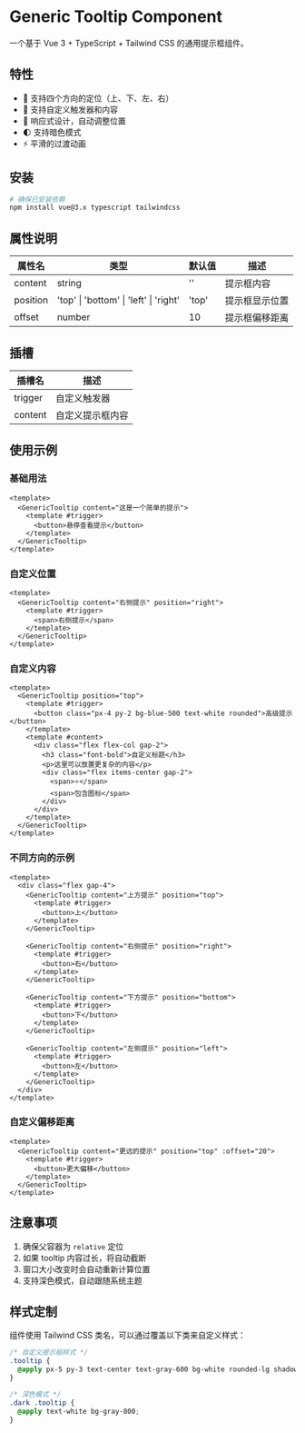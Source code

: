 # Generic Tooltip Component

一个基于 Vue 3 + TypeScript + Tailwind CSS 的通用提示框组件。

## 特性

- 🎯 支持四个方向的定位（上、下、左、右）
- 🎨 支持自定义触发器和内容
- 📱 响应式设计，自动调整位置
- 🌓 支持暗色模式
- ⚡️ 平滑的过渡动画

## 安装

```bash
# 确保已安装依赖
npm install vue@3.x typescript tailwindcss
```

## 属性说明

| 属性名   | 类型                                   | 默认值 | 描述           |
| -------- | -------------------------------------- | ------ | -------------- |
| content  | string                                 | ''     | 提示框内容     |
| position | 'top' \| 'bottom' \| 'left' \| 'right' | 'top'  | 提示框显示位置 |
| offset   | number                                 | 10     | 提示框偏移距离 |

## 插槽

| 插槽名  | 描述             |
| ------- | ---------------- |
| trigger | 自定义触发器     |
| content | 自定义提示框内容 |

## 使用示例

### 基础用法

```vue
<template>
  <GenericTooltip content="这是一个简单的提示">
    <template #trigger>
      <button>悬停查看提示</button>
    </template>
  </GenericTooltip>
</template>
```

### 自定义位置

```vue
<template>
  <GenericTooltip content="右侧提示" position="right">
    <template #trigger>
      <span>右侧提示</span>
    </template>
  </GenericTooltip>
</template>
```

### 自定义内容

```vue
<template>
  <GenericTooltip position="top">
    <template #trigger>
      <button class="px-4 py-2 bg-blue-500 text-white rounded">高级提示</button>
    </template>
    <template #content>
      <div class="flex flex-col gap-2">
        <h3 class="font-bold">自定义标题</h3>
        <p>这里可以放置更复杂的内容</p>
        <div class="flex items-center gap-2">
          <span>⭐️</span>
          <span>包含图标</span>
        </div>
      </div>
    </template>
  </GenericTooltip>
</template>
```

### 不同方向的示例

```vue
<template>
  <div class="flex gap-4">
    <GenericTooltip content="上方提示" position="top">
      <template #trigger>
        <button>上</button>
      </template>
    </GenericTooltip>

    <GenericTooltip content="右侧提示" position="right">
      <template #trigger>
        <button>右</button>
      </template>
    </GenericTooltip>

    <GenericTooltip content="下方提示" position="bottom">
      <template #trigger>
        <button>下</button>
      </template>
    </GenericTooltip>

    <GenericTooltip content="左侧提示" position="left">
      <template #trigger>
        <button>左</button>
      </template>
    </GenericTooltip>
  </div>
</template>
```

### 自定义偏移距离

```vue
<template>
  <GenericTooltip content="更远的提示" position="top" :offset="20">
    <template #trigger>
      <button>更大偏移</button>
    </template>
  </GenericTooltip>
</template>
```

## 注意事项

1. 确保父容器为 `relative` 定位
2. 如果 tooltip 内容过长，将自动截断
3. 窗口大小改变时会自动重新计算位置
4. 支持深色模式，自动跟随系统主题

## 样式定制

组件使用 Tailwind CSS 类名，可以通过覆盖以下类来自定义样式：

```css
/* 自定义提示框样式 */
.tooltip {
  @apply px-5 py-3 text-center text-gray-600 bg-white rounded-lg shadow-lg;
}

/* 深色模式 */
.dark .tooltip {
  @apply text-white bg-gray-800;
}
```
